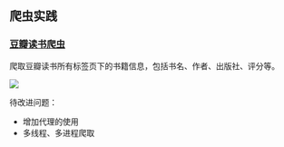 ## 爬虫实践

### [豆瓣读书爬虫](https://github.com/zzc111120219/Spider/blob/master/douban/doubandushu.py)
爬取豆瓣读书所有标签页下的书籍信息，包括书名、作者、出版社、评分等。  

![](http://ww1.sinaimg.cn/large/a210afcdgy1fm65i0cwzfj210j0kahd8.jpg)  

待改进问题：

*  增加代理的使用  
*  多线程、多进程爬取   
